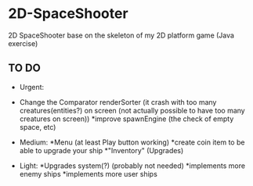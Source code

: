 # 2D-SpaceShooter
2D SpaceShooter base on the skeleton of my 2D platform game (Java exercise)

TO DO
-----
- Urgent:
- Change the Comparator renderSorter (it crash with too many creatures(entities?) on screen (not actually possible to have too many creatures on screen))
*improve spawnEngine (the check of empty space, etc)

- Medium:
*Menu (at least Play button working)
*create coin item to be able to upgrade your ship
*"Inventory" (Upgrades)

- Light:
*Upgrades system(?) (probably not needed)
*implements more enemy ships
*implements more user ships

